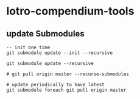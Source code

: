 # lotro-compendium-tools




## update Submodules

```
-- init one time
git submodule update --init --recursive

git submodule update --recursive

# git pull origin master --recurse-submodules
```

```
# update periodically to have latest
git submodule foreach git pull origin master
```
